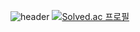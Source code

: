 ![header](https://capsule-render.vercel.app/api?type=waving&color=auto&height=300&section=header&text=Welcome&fontSize=90&animation=fadeIn&fontAlignY=38&desc=JooHyung's%20GitHub%20Profile%20&descAlignY=51&descAlign=62)
[![Solved.ac
프로필](http://mazassumnida.wtf/api/v2/generate_badge?boj={jooh9992})](https://solved.ac/{jooh9992})
